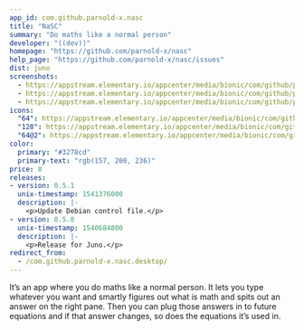 ```yaml
---
app_id: com.github.parnold-x.nasc
title: "NaSC"
summary: "Do maths like a normal person"
developer: "((dev))"
homepage: "https://github.com/parnold-x/nasc"
help_page: "https://github.com/parnold-x/nasc/issues"
dist: juno
screenshots:
  - https://appstream.elementary.io/appcenter/media/bionic/com/github/parnold-x.nasc/EA5199831EED696B6118C11BF1D67E4B/screenshots/image-1_orig.png
  - https://appstream.elementary.io/appcenter/media/bionic/com/github/parnold-x.nasc/EA5199831EED696B6118C11BF1D67E4B/screenshots/image-2_orig.png
  - https://appstream.elementary.io/appcenter/media/bionic/com/github/parnold-x.nasc/EA5199831EED696B6118C11BF1D67E4B/screenshots/image-3_orig.png
icons:
  "64": https://appstream.elementary.io/appcenter/media/bionic/com/github/parnold-x.nasc/EA5199831EED696B6118C11BF1D67E4B/icons/64x64/com.github.parnold-x.nasc_com.github.parnold-x.nasc.png
  "128": https://appstream.elementary.io/appcenter/media/bionic/com/github/parnold-x.nasc/EA5199831EED696B6118C11BF1D67E4B/icons/128x128/com.github.parnold-x.nasc_com.github.parnold-x.nasc.png
  "64@2": https://appstream.elementary.io/appcenter/media/bionic/com/github/parnold-x.nasc/EA5199831EED696B6118C11BF1D67E4B/icons/64x64@2/com.github.parnold-x.nasc_com.github.parnold-x.nasc.png
color:
  primary: "#3278cd"
  primary-text: "rgb(157, 200, 236)"
price: 8
releases:
- version: 0.5.1
  unix-timestamp: 1541376000
  description: |-
    <p>Update Debian control file.</p>
- version: 0.5.0
  unix-timestamp: 1540684800
  description: |-
    <p>Release for Juno.</p>
redirect_from:
  - /com.github.parnold-x.nasc.desktop/
---
```


<p>It’s an app where you do maths like a normal person. It lets you type whatever you want and smartly figures out what is math and spits out an answer on the right pane. Then you can plug those answers in to future equations and if that answer changes, so does the equations it’s used in.</p>